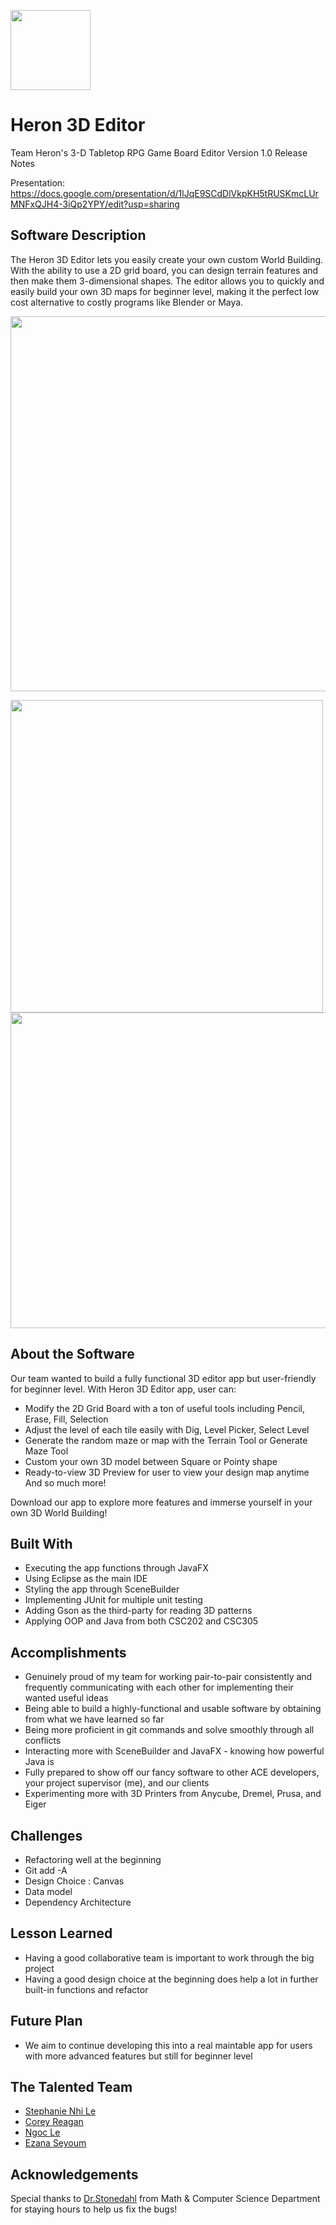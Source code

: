 <p align="left">
      <img src="https://github.com/AugustanaCSC305Fall22/HeronRepo/blob/main/GameBoardEditor/src/main/resources/heron/gameboardeditor/Icons/logo.png" width="128" align="center"/>
</p>

# Heron 3D Editor

Team Heron's 3-D Tabletop RPG Game Board Editor
Version 1.0 Release Notes

Presentation: https://docs.google.com/presentation/d/1lJqE9SCdDlVkpKH5tRUSKmcLUrMNFxQJH4-3iQp2YPY/edit?usp=sharing

## Software Description
The Heron 3D Editor lets you easily create your own custom World Building. With the ability to use a 2D grid board, you can design terrain features and then make them 3-dimensional shapes. The editor allows you to quickly and easily build your own 3D maps for beginner level,  making it the perfect low cost alternative to costly programs like Blender or Maya.

<p align="center">
      <img src="https://github.com/AugustanaCSC305Fall22/HeronRepo/blob/61faba1fb7d16c31a99c1637035d929d952f009b/GameBoardEditor/src/main/assets/Screen%20Shot%202022-12-13%20at%206.46.46%20PM.png" width="600" />
</p>

<p float="left">  
  <img src="https://github.com/AugustanaCSC305Fall22/HeronRepo/blob/61faba1fb7d16c31a99c1637035d929d952f009b/GameBoardEditor/src/main/assets/Screen%20Shot%202022-12-13%20at%206.48.14%20PM.png" width="500" /> 
  <img src="https://github.com/AugustanaCSC305Fall22/HeronRepo/blob/f94abbbf5467d10a0113b988e3ddc6ee6dc26316/GameBoardEditor/src/main/assets/Screen%20Shot%202022-12-13%20at%207.01.30%20PM.png" width="505" />
</p>

## About the Software
Our team wanted to build a fully functional 3D editor app but user-friendly for beginner level. With Heron 3D Editor app, user can:

- Modify the 2D Grid Board with a ton of useful tools including Pencil, Erase, Fill, Selection 
- Adjust the level of each tile easily with Dig, Level Picker, Select Level 
- Generate the random maze or map with the Terrain Tool or Generate Maze Tool
- Custom your own 3D model between Square or Pointy shape
- Ready-to-view 3D Preview for user to view your design map anytime
And so much more!

Download our app to explore more features and immerse yourself in your own 3D World Building!

## Built With
- Executing the app functions through JavaFX 
- Using Eclipse as the main IDE
- Styling the app through SceneBuilder
- Implementing JUnit for multiple unit testing
- Adding Gson as the third-party for reading 3D patterns
- Applying OOP and Java from both CSC202 and CSC305

## Accomplishments
- Genuinely proud of my team for working pair-to-pair consistently and frequently communicating with each other for implementing their wanted useful ideas
- Being able to build a highly-functional and usable software by obtaining from what we have learned so far 
- Being more proficient in git commands and solve smoothly through all conflicts
- Interacting more with SceneBuilder and JavaFX - knowing how powerful Java is 
- Fully prepared to show off our fancy software to other ACE developers, your project supervisor (me), and our clients
- Experimenting more with 3D Printers from Anycube, Dremel, Prusa, and Eiger

## Challenges
- Refactoring well at the beginning 
- Git add -A
- Design Choice : Canvas
- Data model
- Dependency Architecture 

## Lesson Learned
- Having a good collaborative team is important to work through the big project
- Having a good design choice at the beginning does help a lot in further built-in functions and refactor

## Future Plan
- We aim to continue developing this into a real maintable app for users with more advanced features but still for beginner level

## The Talented Team 
- [Stephanie Nhi Le](https://github.com/StephanieNhiLe)
- [Corey Reagan](https://github.com/cjreagan)
- [Ngoc Le](https://github.com/ngocle05)
- [Ezana Seyoum](https://github.com/eseyoum)

## Acknowledgements
Special thanks to [Dr.Stonedahl](https://github.com/fstonedahl) from Math & Computer Science Department for staying hours to help us fix the bugs!
